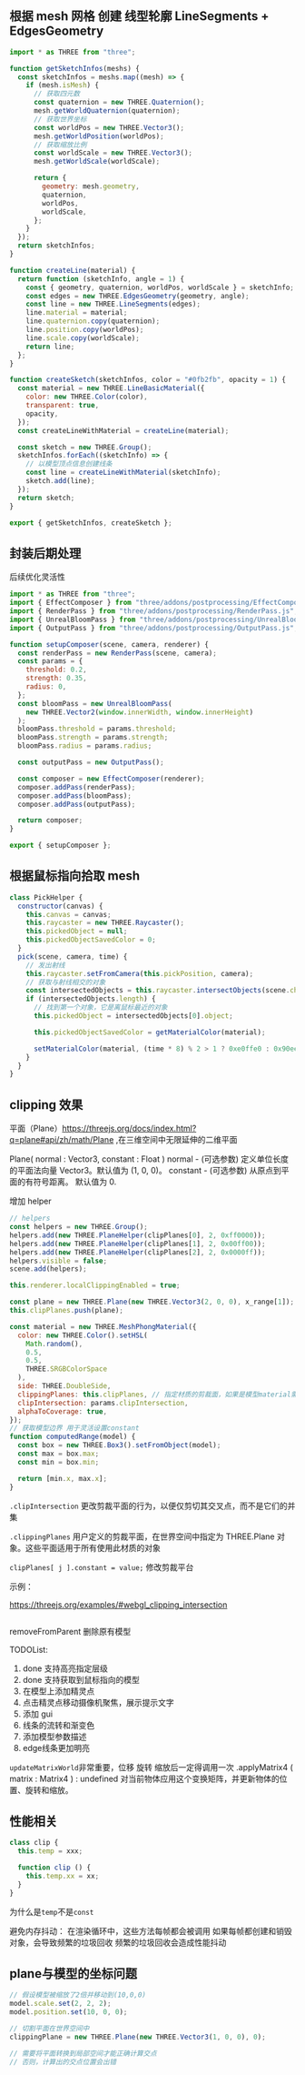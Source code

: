 ## 根据 mesh 网格 创建 线型轮廓 LineSegments + EdgesGeometry

```js
import * as THREE from "three";

function getSketchInfos(meshs) {
  const sketchInfos = meshs.map((mesh) => {
    if (mesh.isMesh) {
      // 获取四元数
      const quaternion = new THREE.Quaternion();
      mesh.getWorldQuaternion(quaternion);
      // 获取世界坐标
      const worldPos = new THREE.Vector3();
      mesh.getWorldPosition(worldPos);
      // 获取缩放比例
      const worldScale = new THREE.Vector3();
      mesh.getWorldScale(worldScale);

      return {
        geometry: mesh.geometry,
        quaternion,
        worldPos,
        worldScale,
      };
    }
  });
  return sketchInfos;
}

function createLine(material) {
  return function (sketchInfo, angle = 1) {
    const { geometry, quaternion, worldPos, worldScale } = sketchInfo;
    const edges = new THREE.EdgesGeometry(geometry, angle);
    const line = new THREE.LineSegments(edges);
    line.material = material;
    line.quaternion.copy(quaternion);
    line.position.copy(worldPos);
    line.scale.copy(worldScale);
    return line;
  };
}

function createSketch(sketchInfos, color = "#0fb2fb", opacity = 1) {
  const material = new THREE.LineBasicMaterial({
    color: new THREE.Color(color),
    transparent: true,
    opacity,
  });
  const createLineWithMaterial = createLine(material);

  const sketch = new THREE.Group();
  sketchInfos.forEach((sketchInfo) => {
    // 以模型顶点信息创建线条
    const line = createLineWithMaterial(sketchInfo);
    sketch.add(line);
  });
  return sketch;
}

export { getSketchInfos, createSketch };
```

## 封装后期处理

后续优化灵活性

```js
import * as THREE from "three";
import { EffectComposer } from "three/addons/postprocessing/EffectComposer.js";
import { RenderPass } from "three/addons/postprocessing/RenderPass.js";
import { UnrealBloomPass } from "three/addons/postprocessing/UnrealBloomPass.js";
import { OutputPass } from "three/addons/postprocessing/OutputPass.js";

function setupComposer(scene, camera, renderer) {
  const renderPass = new RenderPass(scene, camera);
  const params = {
    threshold: 0.2,
    strength: 0.35,
    radius: 0,
  };
  const bloomPass = new UnrealBloomPass(
    new THREE.Vector2(window.innerWidth, window.innerHeight)
  );
  bloomPass.threshold = params.threshold;
  bloomPass.strength = params.strength;
  bloomPass.radius = params.radius;

  const outputPass = new OutputPass();

  const composer = new EffectComposer(renderer);
  composer.addPass(renderPass);
  composer.addPass(bloomPass);
  composer.addPass(outputPass);

  return composer;
}

export { setupComposer };
```

## 根据鼠标指向拾取 mesh

```js
class PickHelper {
  constructor(canvas) {
    this.canvas = canvas;
    this.raycaster = new THREE.Raycaster();
    this.pickedObject = null;
    this.pickedObjectSavedColor = 0;
  }
  pick(scene, camera, time) {
    // 发出射线
    this.raycaster.setFromCamera(this.pickPosition, camera);
    // 获取与射线相交的对象
    const intersectedObjects = this.raycaster.intersectObjects(scene.children);
    if (intersectedObjects.length) {
      // 找到第一个对象，它是离鼠标最近的对象
      this.pickedObject = intersectedObjects[0].object;

      this.pickedObjectSavedColor = getMaterialColor(material);

      setMaterialColor(material, (time * 8) % 2 > 1 ? 0xe0ffe0 : 0x90ee90);
    }
  }
}
```

## clipping 效果

平面（Plane）https://threejs.org/docs/index.html?q=plane#api/zh/math/Plane ,在三维空间中无限延伸的二维平面

Plane( normal : Vector3, constant : Float )
normal - (可选参数) 定义单位长度的平面法向量 Vector3。默认值为 (1, 0, 0)。
constant - (可选参数) 从原点到平面的有符号距离。 默认值为 0.

增加 helper

```js
// helpers
const helpers = new THREE.Group();
helpers.add(new THREE.PlaneHelper(clipPlanes[0], 2, 0xff0000));
helpers.add(new THREE.PlaneHelper(clipPlanes[1], 2, 0x00ff00));
helpers.add(new THREE.PlaneHelper(clipPlanes[2], 2, 0x0000ff));
helpers.visible = false;
scene.add(helpers);
```

```js
this.renderer.localClippingEnabled = true;

const plane = new THREE.Plane(new THREE.Vector3(2, 0, 0), x_range[1]);
this.clipPlanes.push(plane);

const material = new THREE.MeshPhongMaterial({
  color: new THREE.Color().setHSL(
    Math.random(),
    0.5,
    0.5,
    THREE.SRGBColorSpace
  ),
  side: THREE.DoubleSide,
  clippingPlanes: this.clipPlanes, // 指定材质的剪裁面，如果是模型material需要traverse迭代
  clipIntersection: params.clipIntersection,
  alphaToCoverage: true,
});
// 获取模型边界 用于灵活设置constant
function computedRange(model) {
  const box = new THREE.Box3().setFromObject(model);
  const max = box.max;
  const min = box.min;

  return [min.x, max.x];
}
```

`.clipIntersection` 更改剪裁平面的行为，以便仅剪切其交叉点，而不是它们的并集

`.clippingPlanes` 用户定义的剪裁平面，在世界空间中指定为 THREE.Plane 对象。这些平面适用于所有使用此材质的对象

`clipPlanes[ j ].constant = value;` 修改剪裁平台

示例：

https://threejs.org/examples/#webgl_clipping_intersection

```js

```

removeFromParent 删除原有模型

TODOList:

1. done 支持高亮指定层级
2. done 支持获取到鼠标指向的模型
3. 在模型上添加精灵点
4. 点击精灵点移动摄像机聚焦，展示提示文字
5. 添加 gui
6. 线条的流转和渐变色
7. 添加模型参数描述
8. edge线条更加明亮


`updateMatrixWorld`非常重要，位移 旋转 缩放后一定得调用一次
.applyMatrix4 ( matrix : Matrix4 ) : undefined
对当前物体应用这个变换矩阵，并更新物体的位置、旋转和缩放。

## 性能相关

```js
class clip {
  this.temp = xxx;

  function clip () {
    this.temp.xx = xx;
  }
}
```

为什么是`temp`不是`const`

避免内存抖动：
在渲染循环中，这些方法每帧都会被调用
如果每帧都创建和销毁对象，会导致频繁的垃圾回收
频繁的垃圾回收会造成性能抖动

## plane与模型的坐标问题
```js
// 假设模型被缩放了2倍并移动到(10,0,0)
model.scale.set(2, 2, 2);
model.position.set(10, 0, 0);

// 切割平面在世界空间中
clippingPlane = new THREE.Plane(new THREE.Vector3(1, 0, 0), 0);

// 需要将平面转换到局部空间才能正确计算交点
// 否则，计算出的交点位置会出错
```